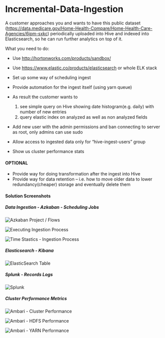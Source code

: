 # Incremental-Data-Ingestion
A customer approaches you and wants to have this public dataset (https://data.medicare.gov/Home-Health-Compare/Home-Health-Care-Agencies/6jpm-sxkc) periodically uploaded into Hive and indexed into Elasticsearch, so he can run further analytics on top of it.


What you need to do:
 - Use http://hortonworks.com/products/sandbox/
 - Use https://www.elastic.co/products/elasticsearch or whole ELK stack
 - Set up some way of scheduling ingest
 - Provide automation for the ingest itself (using yarn queue)
 - As result the customer wants to
 
    1) see simple query on Hive showing date histogram(e.g. daily) with number of new entries 
    2) query elastic index on analyzed as well as non analyzed fields

 - Add new user with the admin permissions and ban connecting to server as root, only admins can use sudo
 - Allow access to ingested data only for “hive-ingest-users” group
 - Show us cluster performance stats
 
 #### OPTIONAL
 - Provide way for doing transformation after the ingest into Hive
 - Provide way for data retention – i.e. how to move older data to lower redundancy(cheaper) storage and eventually delete them


 #### Solution Screenshots
 
 ##### Data Ingestion - Azkaban - Scheduling Jobs
 
![Azkaban Project / Flows](https://github.com/shahrukhkhan489/Incremental-Data-Ingestion/blob/master/Pics/Azkaban-Project.PNG) 

![Executing Ingestion Process](https://github.com/shahrukhkhan489/Incremental-Data-Ingestion/blob/master/Pics/parallel-execution.PNG) 
 
![Time Stastics - Ingestion Process](https://github.com/shahrukhkhan489/Incremental-Data-Ingestion/blob/master/Pics/parallel-execution-time-taken.PNG) 

 ##### Elasticsearch - Kibana
 
![ElasticSearch Table](https://github.com/shahrukhkhan489/Incremental-Data-Ingestion/blob/master/Pics/Kibana-ElasticSearch.PNG) 

 ##### Splunk - Records Logs

![Splunk](https://github.com/shahrukhkhan489/Incremental-Data-Ingestion/blob/master/Pics/Splunk-Records-Count.PNG) 

 ##### Cluster Performance Metrics
 
 ![Ambari - Cluster Performance](https://github.com/shahrukhkhan489/Incremental-Data-Ingestion/blob/master/Pics/Cluster-Performance-Ambari.PNG) 
 
 ![Ambari - HDFS Performance](https://github.com/shahrukhkhan489/Incremental-Data-Ingestion/blob/master/Pics/Cluster-Performance-HDFS.PNG) 
 
 ![Ambari - YARN Performance](https://github.com/shahrukhkhan489/Incremental-Data-Ingestion/blob/master/Pics/Cluster-Performance-Yarn.PNG) 